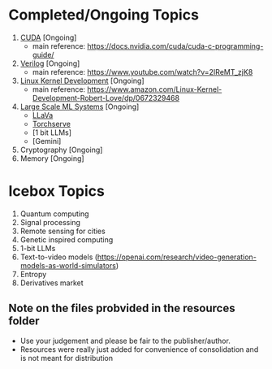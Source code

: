 # Completed/Ongoing Topics

1. [CUDA](https://github.com/viraatdas/Knowledge-Acquisition/blob/main/CUDA/learning_cuda.md) [Ongoing]
   - main reference: https://docs.nvidia.com/cuda/cuda-c-programming-guide/
2. [Verilog](https://github.com/viraatdas/Knowledge-Acquisition/blob/main/Verilog/learning_verilog.md) [Ongoing]
   - main reference: https://www.youtube.com/watch?v=2IReMT_zjK8
3. [Linux Kernel Development](https://github.com/viraatdas/Knowledge-Acquisition/blob/main/Linux_Kernel_Development/linux_kernel_development.md) [Ongoing]
   - main reference: https://www.amazon.com/Linux-Kernel-Development-Robert-Love/dp/0672329468
4. [Large Scale ML Systems](https://github.com/viraatdas/Knowledge-Acquisition/blob/main/Large_Model_Systems/Large%20Model%20Systems.md) [Ongoing]
	- [LLaVa](https://github.com/viraatdas/Knowledge-Acquisition/blob/main/Large_Model_Systems/LLaVA.md)
	- [Torchserve](https://github.com/viraatdas/Knowledge-Acquisition/blob/main/Large_Model_Systems/Torchserve.md)
	- [1 bit LLMs]
	- [Gemini]
6. Cryptography [Ongoing]
7. Memory [Ongoing]

# Icebox Topics

1. Quantum computing
1. Signal processing
1. Remote sensing for cities
1. Genetic inspired computing
1. 1-bit LLMs
1. Text-to-video models (https://openai.com/research/video-generation-models-as-world-simulators) 
1. Entropy
1. Derivatives market

## Note on the files probvided in the resources folder
- Use your judgement and please be fair to the publisher/author. 
- Resources were really just added for convenience of consolidation and is not meant for distribution


